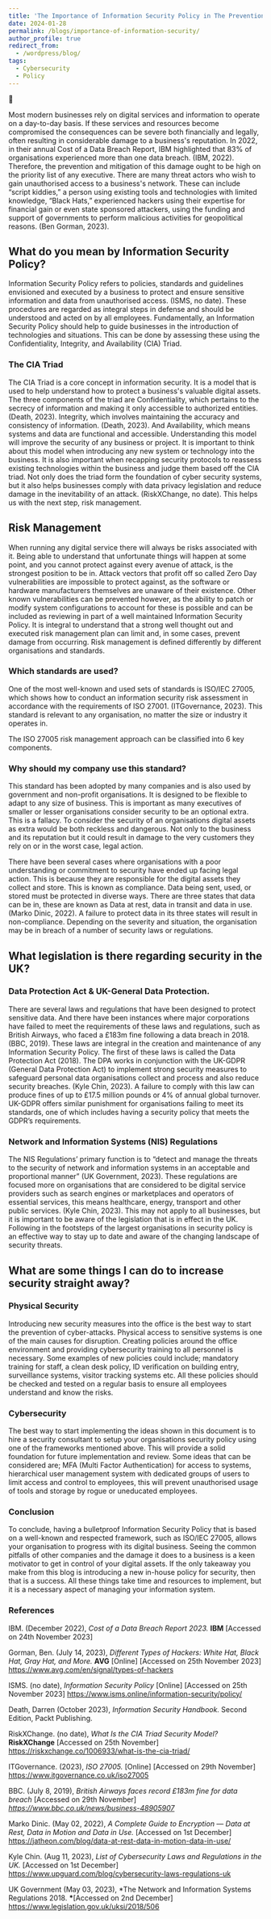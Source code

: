 ```yaml
---
title: 'The Importance of Information Security Policy in The Prevention and Mitigation of Cyber Attacks.'
date: 2024-01-28
permalink: /blogs/importance-of-information-security/
author_profile: true
redirect_from:
  - /wordpress/blog/
tags:
  - Cybersecurity
  - Policy
---
```


📖

Most modern businesses rely on digital services and information to operate on a day-to-day basis. If these services and resources become compromised the consequences can be severe both financially and legally, often resulting in considerable damage to a business's reputation. In 2022, in their annual Cost of a Data Breach Report, IBM highlighted that 83% of organisations experienced more than one data breach. (IBM, 2022). Therefore, the prevention and mitigation of this damage ought to be high on the priority list of any executive. There are many threat actors who wish to gain unauthorised access to a business's network. These can include “script kiddies,” a person using existing tools and technologies with limited knowledge, “Black Hats,” experienced hackers using their expertise for financial gain or even state sponsored attackers, using the funding and support of governments to perform malicious activities for geopolitical reasons. (Ben Gorman, 2023).

## What do you mean by Information Security Policy?

Information Security Policy refers to policies, standards and guidelines envisioned and executed by a business to protect and ensure sensitive information and data from unauthorised access. (ISMS, no date). These procedures are regarded as integral steps in defense and should be understood and acted on by all employees. Fundamentally, an Information Security Policy should help to guide businesses in the introduction of technologies and situations. This can be done by assessing these using the Confidentiality, Integrity, and Availability (CIA) Triad.

### The CIA Triad

The CIA Triad is a core concept in information security. It is a model that is used to help understand how to protect a business's valuable digital assets. The three components of the triad are Confidentiality, which pertains to the secrecy of information and making it only accessible to authorized entities. (Death, 2023). Integrity, which involves maintaining the accuracy and consistency of information. (Death, 2023). And Availability, which means systems and data are functional and accessible.
Understanding this model will improve the security of any business or project. It is important to think about this model when introducing any new system or technology into the business. It is also important when recapping security protocols to reassess existing technologies within the business and judge them based off the CIA triad. Not only does the triad form the foundation of cyber security systems, but it also helps businesses comply with data privacy legislation and reduce damage in the inevitability of an attack. (RiskXChange, no date). This helps us with the next step, risk management.

## Risk Management

When running any digital service there will always be risks associated with it. Being able to understand that unfortunate things will happen at some point, and you cannot protect against every avenue of attack, is the strongest position to be in. Attack vectors that profit off so called Zero Day vulnerabilities are impossible to protect against, as the software or hardware manufacturers themselves are unaware of their existence. Other known vulnerabilities can be prevented however, as the ability to patch or modify system configurations to account for these is possible and can be included as reviewing in part of a well maintained Information Security Policy. It is integral to understand that a strong well thought out and executed risk management plan can limit and, in some cases, prevent damage from occurring. Risk management is defined differently by different organisations and standards.

### Which standards are used?

One of the most well-known and used sets of standards is ISO/IEC 27005, which shows how to conduct an information security risk assessment in accordance with the requirements of ISO 27001. (ITGovernance, 2023). This standard is relevant to any organisation, no matter the size or industry it operates in.

The ISO 27005 risk management approach can be classified into 6 key components.

### Why should my company use this standard?

This standard has been adopted by many companies and is also used by government and non-profit organisations. It is designed to be flexible to adapt to any size of business. This is important as many executives of smaller or lesser organisations consider security to be an optional extra. This is a fallacy. To consider the security of an organisations digital assets as extra would be both reckless and dangerous. Not only to the business and its reputation but it could result in damage to the very customers they rely on or in the worst case, legal action.

There have been several cases where organisations with a poor understanding or commitment to security have ended up facing legal action. This is because they are responsible for the digital assets they collect and store. This is known as compliance. Data being sent, used, or stored must be protected in diverse ways. There are three states that data can be in, these are known as Data at rest, data in transit and data in use. (Marko Dinic, 2022). A failure to protect data in its three states will result in non-compliance. Depending on the severity and situation, the organisation may be in breach of a number of security laws or regulations.

## What legislation is there regarding security in the UK?

### Data Protection Act & UK-General Data Protection.

There are several laws and regulations that have been designed to protect sensitive data. And there have been instances where major corporations have failed to meet the requirements of these laws and regulations, such as British Airways, who faced a £183m fine following a data breach in 2018. (BBC, 2019). These laws are integral in the creation and maintenance of any Information Security Policy. The first of these laws is called the Data Protection Act (2018). The DPA works in conjunction with the UK-GDPR (General Data Protection Act) to implement strong security measures to safeguard personal data organisations collect and process and also reduce security breaches. (Kyle Chin, 2023). A failure to comply with this law can produce fines of up to £17.5 million pounds or 4% of annual global turnover. UK-GDPR offers similar punishment for organisations failing to meet its standards, one of which includes having a security policy that meets the GDPR’s requirements.

### Network and Information Systems (NIS) Regulations

The NIS Regulations’ primary function is to “detect and manage the threats to the security of network and information systems in an acceptable and proportional manner” (UK Government, 2023). These regulations are focused more on organisations that are considered to be digital service providers such as search engines or marketplaces and operators of essential services, this means healthcare, energy, transport and other public services. (Kyle Chin, 2023). This may not apply to all businesses, but it is important to be aware of the legislation that is in effect in the UK. Following in the footsteps of the largest organisations in security policy is an effective way to stay up to date and aware of the changing landscape of security threats.

## What are some things I can do to increase security straight away?

### Physical Security

Introducing new security measures into the office is the best way to start the prevention of cyber-attacks. Physical access to sensitive systems is one of the main causes for disruption. Creating policies around the office environment and providing cybersecurity training to all personnel is necessary. Some examples of new policies could include; mandatory training for staff, a clean desk policy, ID verification on building entry, surveillance systems, visitor tracking systems etc. All these policies should be checked and tested on a regular basis to ensure all employees understand and know the risks.

### Cybersecurity

The best way to start implementing the ideas shown in this document is to hire a security consultant to setup your organisations security policy using one of the frameworks mentioned above. This will provide a solid foundation for future implementation and review. Some ideas that can be considered are; MFA (Multi Factor Authentication) for access to systems, hierarchical user management system with dedicated groups of users to limit access and control to employees, this will prevent unauthorised usage of tools and storage by rogue or uneducated employees.

### Conclusion

To conclude, having a bulletproof Information Security Policy that is based on a well-known and respected framework, such as ISO/IEC 27005, allows your organisation to progress with its digital business. Seeing the common pitfalls of other companies and the damage it does to a business is a keen motivator to get in control of your digital assets. If the only takeaway you make from this blog is introducing a new in-house policy for security, then that is a success. All these things take time and resources to implement, but it is a necessary aspect of managing your information system.

### References

IBM. (December 2022), _Cost of a Data Breach Report 2023._ **IBM** [Accessed on 24th November 2023]

Gorman, Ben. (July 14, 2023), _Different Types of Hackers: White Hat, Black Hat, Gray Hat, and More._ **AVG** [Online] [Accessed on 25th November 2023] https://www.avg.com/en/signal/types-of-hackers

ISMS. (no date), _Information Security Policy_ [Online] [Accessed on 25th November 2023] https://www.isms.online/information-security/policy/

Death, Darren (October 2023), _Information Security Handbook._ Second Edition, Packt Publishing.

RiskXChange. (no date), _What Is the CIA Triad Security Model?_ **RiskXChange** [Accessed on 25th November] https://riskxchange.co/1006933/what-is-the-cia-triad/

ITGovernance. (2023), _ISO 27005._ [Online] [Accessed on 29th November] https://www.itgovernance.co.uk/iso27005

BBC. (July 8, 2019), _British Airways faces record £183m fine for data breach_ [Accessed on 29th November] *https://www.bbc.co.uk/news/business-48905907*

Marko Dinic. (May 02, 2022), _A Complete Guide to Encryption — Data at Rest, Data in Motion and Data in Use._ [Accessed on 1st December] https://jatheon.com/blog/data-at-rest-data-in-motion-data-in-use/

Kyle Chin. (Aug 11, 2023), _List of Cybersecurity Laws and Regulations in the UK._ [Accessed on 1st December] https://www.upguard.com/blog/cybersecurity-laws-regulations-uk

UK Government (May 03, 2023), \*The Network and Information Systems Regulations 2018. **\***[Accessed on 2nd December] https://www.legislation.gov.uk/uksi/2018/506
